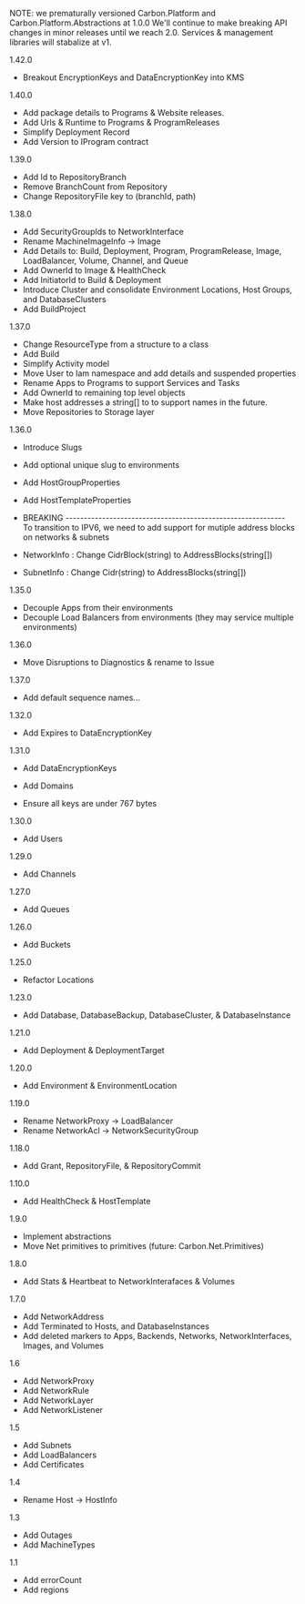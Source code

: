 ﻿NOTE: we prematurally versioned Carbon.Platform and Carbon.Platform.Abstractions at 1.0.0
We'll continue to make breaking API changes in minor releases until we reach 2.0.
Services & management libraries will stabalize at v1.

1.42.0
- Breakout EncryptionKeys and DataEncryptionKey into KMS

1.40.0
- Add package details to Programs & Website releases.
- Add Urls & Runtime to Programs & ProgramReleases
- Simplify Deployment Record
- Add Version to IProgram contract

1.39.0
- Add Id to RepositoryBranch
- Remove BranchCount from Repository
- Change RepositoryFile key to (branchId, path)

1.38.0
- Add SecurityGroupIds to NetworkInterface
- Rename MachineImageInfo -> Image
- Add Details to: Build, Deployment, Program, ProgramRelease, Image, LoadBalancer, Volume, Channel, and Queue
- Add OwnerId to Image & HealthCheck
- Add InitiatorId to Build & Deployment
- Introduce Cluster and consolidate Environment Locations, Host Groups, and DatabaseClusters
- Add BuildProject

1.37.0
- Change ResourceType from a structure to a class 
- Add Build
- Simplify Activity model
- Move User to Iam namespace and add details and suspended properties
- Rename Apps to Programs to support Services and Tasks
- Add OwnerId to remaining top level objects 
- Make host addresses a string[] to to support names in the future.
- Move Repositories to Storage layer

1.36.0
- Introduce Slugs
- Add optional unique slug to environments 
- Add HostGroupProperties
- Add HostTemplateProperties
 
- BREAKING ------------------------------------------------------------
  To transition to IPV6, we need to add support for mutiple address blocks on networks & subnets
 
- NetworkInfo : Change CidrBlock(string) to AddressBlocks(string[])
- SubnetInfo  : Change Cidr(string)      to AddressBlocks(string[])

1.35.0
- Decouple Apps from their environments
- Decouple Load Balancers from environments (they may service multiple environments)

1.36.0
- Move Disruptions to Diagnostics & rename to Issue

1.37.0
- Add default sequence names...

1.32.0
- Add Expires to DataEncryptionKey

1.31.0
- Add DataEncryptionKeys
- Add Domains

- Ensure all keys are under 767 bytes

1.30.0
- Add Users

1.29.0
- Add Channels

1.27.0
- Add Queues

1.26.0
- Add Buckets

1.25.0
- Refactor Locations

1.23.0
- Add Database, DatabaseBackup, DatabaseCluster, & DatabaseInstance

1.21.0
- Add Deployment & DeploymentTarget

1.20.0
- Add Environment & EnvironmentLocation

1.19.0
- Rename NetworkProxy -> LoadBalancer
- Rename NetworkAcl -> NetworkSecurityGroup

1.18.0
- Add Grant, RepositoryFile, & RepositoryCommit

1.10.0
- Add HealthCheck & HostTemplate

1.9.0
- Implement abstractions
- Move Net primitives to primitives (future: Carbon.Net.Primitives)

1.8.0
- Add Stats & Heartbeat to NetworkInterafaces & Volumes

1.7.0
- Add NetworkAddress
- Add Terminated to Hosts, and DatabaseInstances
- Add deleted markers to Apps, Backends, Networks, NetworkInterfaces, Images, and Volumes

1.6
- Add NetworkProxy
- Add NetworkRule
- Add NetworkLayer
- Add NetworkListener

1.5
- Add Subnets
- Add LoadBalancers
- Add Certificates

1.4
- Rename Host -> HostInfo

1.3
- Add Outages
- Add MachineTypes

1.1
- Add errorCount
- Add regions